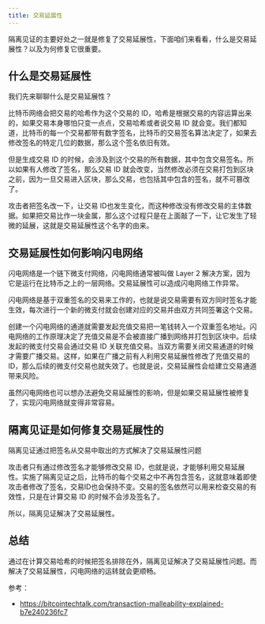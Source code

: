 ```yaml
---
title: 交易延展性
---
```


隔离见证的主要好处之一就是修复了交易延展性，下面咱们来看看，什么是交易延展性？以及为何修复它很重要。

## 什么是交易延展性

我们先来聊聊什么是交易延展性？

比特币网络会把交易的哈希作为这个交易的 ID，哈希是根据交易的内容运算出来的，如果交易本身哪怕只变一点点，交易哈希或者说交易 ID 就会变。我们都知道，比特币的每一个交易都带有数字签名，比特币的交易签名算法决定了，如果去修改签名的特定几位的数据，那么这个签名依旧有效。

但是生成交易 ID 的时候，会涉及到这个交易的所有数据，其中包含交易签名。所以如果有人修改了签名，那么交易 ID 就会改变，当然修改必须在交易打包到区块之前，因为一旦交易进入区块，那么交易，也包括其中包含的签名，就不可篡改了。

攻击者把签名改一下，让交易 ID也发生变化，而这种修改没有修改交易的主体数据。如果把交易比作一块金属，那么这个过程只是在上面敲了一下，让它发生了轻微的延展，这就是交易延展性这个名字的由来。

## 交易延展性如何影响闪电网络

闪电网络是一个链下微支付网络，闪电网络通常被叫做 Layer 2 解决方案，因为它是运行在比特币之上的一层网络。交易延展性可以造成闪电网络工作异常。

闪电网络是基于双重签名的交易来工作的，也就是说交易需要有双方同时签名才能生效，每次进行一个新的微支付就会创建对应的交易并由双方共同签署这个交易。

创建一个闪电网络的通道就需要发起充值交易把一笔钱转入一个双重签名地址。闪电网络的工作原理决定了充值交易是不会被直接广播到网络并打包到区块中。后续发起的微支付交易会通过交易 ID 关联充值交易。当双方需要关闭交易通道的时候才需要广播交易。这样，如果在广播之前有人利用交易延展性修改了充值交易的 ID，那么后续的微支付交易也就失效了。也就是说，交易延展性会给建立交易通道带来风险。

虽然闪电网络也可以想办法避免交易延展性的影响，但是如果交易延展性被修复了，实现闪电网络就变得非常容易。

## 隔离见证是如何修复交易延展性的

隔离见证通过把签名从交易中取出的方式解决了交易延展性问题

攻击者只有通过修改签名才能够修改交易 ID，也就是说，才能够利用交易延展性。实施了隔离见证之后，比特币的每个交易之中不再包含签名，这就意味着即使攻击者修改了签名，交易ID也会保持不变。交易的签名依然可以用来检查交易的有效性，只是在计算交易 ID 的时候不会涉及签名了。

所以，隔离见证解决了交易延展性。

## 总结

通过在计算交易哈希的时候把签名排除在外，隔离见证解决了交易延展性问题。而解决了交易延展性，闪电网络的运转就会更顺畅。

参考：

- https://bitcointechtalk.com/transaction-malleability-explained-b7e240236fc7
